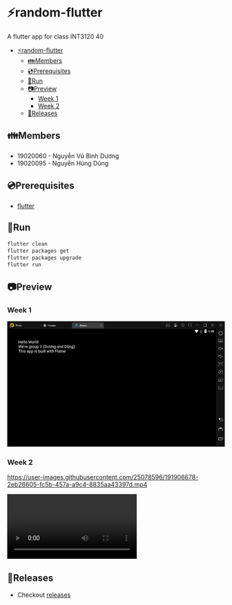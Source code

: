 # ⚡random-flutter
A flutter app for class INT3120 40

- [⚡random-flutter](#random-flutter)
  - [👪Members](#members)
  - [💿Prerequisites](#prerequisites)
  - [🏃Run](#run)
  - [📷Preview](#preview)
    - [Week 1](#week-1)
    - [Week 2](#week-2)
  - [📢Releases](#releases)

## 👪Members
- 19020060 - Nguyễn Vũ Bình Dương
- 19020095 - Nguyễn Hùng Dũng

## 💿Prerequisites
- [flutter](https://docs.flutter.dev/get-started/install)

## 🏃Run
```
flutter clean
flutter packages get
flutter packages upgrade
flutter run
```

## 📷Preview

### Week 1
![demo_week1](/preview/demo_preview.png)

### Week 2

https://user-images.githubusercontent.com/25078596/191906678-2eb26605-fc5b-457a-a9c4-8835aa43397d.mp4


![demo_week2](/preview/demo_week2.mp4)

## 📢Releases
- Checkout [releases](https://github.com/duongoku/random-flutter/releases)
